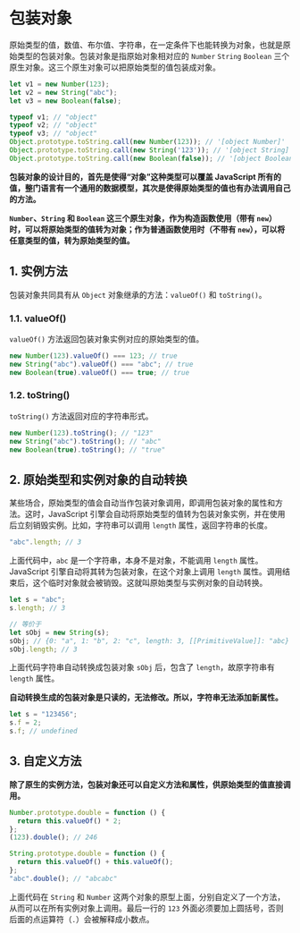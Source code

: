 # 包装对象

原始类型的值，数值、布尔值、字符串，在一定条件下也能转换为对象，也就是原始类型的包装对象。包装对象是指原始对象相对应的 `Number` `String` `Boolean` 三个原生对象。这三个原生对象可以把原始类型的值包装成对象。

```javascript
let v1 = new Number(123);
let v2 = new String("abc");
let v3 = new Boolean(false);

typeof v1; // "object"
typeof v2; // "object"
typeof v3; // "object"
Object.prototype.toString.call(new Number(123)); // '[object Number]'
Object.prototype.toString.call(new String('123')); // '[object String]'
Object.prototype.toString.call(new Boolean(false)); // '[object Boolean]'
```

**包装对象的设计目的，首先是使得“对象”这种类型可以覆盖 JavaScript 所有的值，整门语言有一个通用的数据模型，其次是使得原始类型的值也有办法调用自己的方法。**

**`Number`、`String` 和 `Boolean` 这三个原生对象，作为构造函数使用（带有 `new`）时，可以将原始类型的值转为对象；作为普通函数使用时（不带有 `new`），可以将任意类型的值，转为原始类型的值。**

## 1. 实例方法

包装对象共同具有从 `Object` 对象继承的方法：`valueOf()` 和 `toString()`。

### 1.1. valueOf()

`valueOf()` 方法返回包装对象实例对应的原始类型的值。

```javascript
new Number(123).valueOf() === 123; // true
new String("abc").valueOf() === "abc"; // true
new Boolean(true).valueOf() === true; // true
```

### 1.2. toString()

`toString()` 方法返回对应的字符串形式。

```javascript
new Number(123).toString(); // "123"
new String("abc").toString(); // "abc"
new Boolean(true).toString(); // "true"
```

## 2. 原始类型和实例对象的自动转换

某些场合，原始类型的值会自动当作包装对象调用，即调用包装对象的属性和方法。这时，JavaScript 引擎会自动将原始类型的值转为包装对象实例，并在使用后立刻销毁实例。比如，字符串可以调用 `length` 属性，返回字符串的长度。

```javascript
"abc".length; // 3
```

上面代码中，`abc` 是一个字符串，本身不是对象，不能调用 `length` 属性。JavaScript 引擎自动将其转为包装对象，在这个对象上调用 `length` 属性。调用结束后，这个临时对象就会被销毁。这就叫原始类型与实例对象的自动转换。

```javascript
let s = "abc";
s.length; // 3

// 等价于
let sObj = new String(s);
sObj; // {0: "a", 1: "b", 2: "c", length: 3, [[PrimitiveValue]]: "abc}
sObj.length; // 3
```

上面代码字符串自动转换成包装对象 `sObj` 后，包含了 `length`，故原字符串有 `length` 属性。

**自动转换生成的包装对象是只读的，无法修改。所以，字符串无法添加新属性。**

```javascript
let s = "123456";
s.f = 2;
s.f; // undefined
```

## 3. 自定义方法

**除了原生的实例方法，包装对象还可以自定义方法和属性，供原始类型的值直接调用。**

```javascript
Number.prototype.double = function () {
  return this.valueOf() * 2;
};
(123).double(); // 246

String.prototype.double = function () {
  return this.valueOf() + this.valueOf();
};
"abc".double(); // "abcabc"
```

上面代码在 `String` 和 `Number` 这两个对象的原型上面，分别自定义了一个方法，从而可以在所有实例对象上调用。最后一行的 `123` 外面必须要加上圆括号，否则后面的点运算符（`.`）会被解释成小数点。
